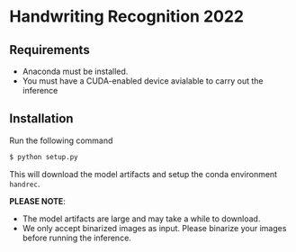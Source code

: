 # Handwriting Recognition 2022

## Requirements

- Anaconda must be installed.
- You must have a CUDA-enabled device avialable to carry out the inference

## Installation
Run the following command
```bash
$ python setup.py
```
This will download the model artifacts and setup the conda environment `handrec`.

**PLEASE NOTE**: 
- The model artifacts are large and may take a while to download.
- We only accept binarized images as input. Please binarize your images before running the inference.
